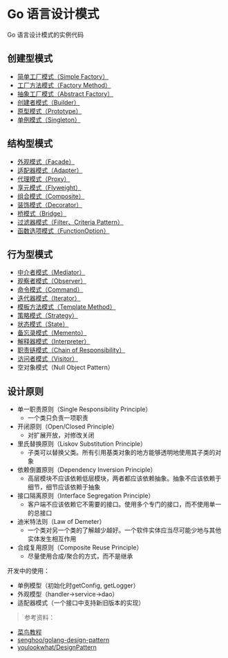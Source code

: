 # Go 语言设计模式

Go 语言设计模式的实例代码

## 创建型模式
- [简单工厂模式（Simple Factory）](/PersonalGrowth/CS/DesignPattern/00SimpleFactory.md)
- [工厂方法模式（Factory Method）](/PersonalGrowth/CS/DesignPattern/01FactoryMethod.md)
- [抽象工厂模式（Abstract Factory）](/PersonalGrowth/CS/DesignPattern/02AbstractFactory.md)
- [创建者模式（Builder）](/PersonalGrowth/CS/DesignPattern/03Builder.md)
- [原型模式（Prototype）](/PersonalGrowth/CS/DesignPattern/04Prototype.md)
- [单例模式（Singleton）](/PersonalGrowth/CS/DesignPattern/05Singleton.md)

## 结构型模式
- [外观模式（Facade）](/PersonalGrowth/CS/DesignPattern/06Facade.md)
- [适配器模式（Adapter）](/PersonalGrowth/CS/DesignPattern/07Adapter.md)
- [代理模式（Proxy）](/PersonalGrowth/CS/DesignPattern/08Proxy.md)
- [享元模式（Flyweight）](/PersonalGrowth/CS/DesignPattern/09Flyweight.md)
- [组合模式（Composite）](/PersonalGrowth/CS/DesignPattern/10Composite.md)
- [装饰模式（Decorator）](/PersonalGrowth/CS/DesignPattern/11Decorator.md)
- [桥模式（Bridge）](/PersonalGrowth/CS/DesignPattern/12Bridge.md)
- [过滤器模式（Filter、Criteria Pattern）](/PersonalGrowth/CS/DesignPattern/13Filter.md)
- [函数选项模式（FunctionOption）](/PersonalGrowth/CS/DesignPattern/25FunctionOption.md)

## 行为型模式
- [中介者模式（Mediator）](/PersonalGrowth/CS/DesignPattern/14Mediator.md)
- [观察者模式（Observer）](/PersonalGrowth/CS/DesignPattern/15Observer.md)
- [命令模式（Command）](/PersonalGrowth/CS/DesignPattern/16Command.md)
- [迭代器模式（Iterator）](/PersonalGrowth/CS/DesignPattern/17Iterator.md)
- [模板方法模式（Template Method）](/PersonalGrowth/CS/DesignPattern/18TemplateMethod.md)
- [策略模式（Strategy）](/PersonalGrowth/CS/DesignPattern/19Strategy.md)
- [状态模式（State）](/PersonalGrowth/CS/DesignPattern/20State.md)
- [备忘录模式（Memento）](/PersonalGrowth/CS/DesignPattern/21Memento.md)
- [解释器模式（Interpreter）](/PersonalGrowth/CS/DesignPattern/22Interpreter.md)
- [职责链模式（Chain of Responsibility）](/PersonalGrowth/CS/DesignPattern/23ChainOfResponsibility.md)
- [访问者模式（Visitor）](/PersonalGrowth/CS/DesignPattern/24Visitor.md)
- 空对象模式（Null Object Pattern）


## 设计原则
- 单一职责原则（Single Responsibility Principle）
    - 一个类只负责一项职责  
- 开闭原则（Open/Closed Principle）
    - 对扩展开放，对修改关闭
- 里氏替换原则（Liskov Substitution Principle）
    - 子类可以替换父类。所有引用基类对象的地方能够透明地使用其子类的对象	
- 依赖倒置原则（Dependency Inversion Principle）
    - 高层模块不应该依赖低层模块，两者都应该依赖抽象。抽象不应该依赖于细节，细节应该依赖于抽象
- 接口隔离原则（Interface Segregation Principle）
    - 客户端不应该依赖它不需要的接口。使用多个专门的接口，而不使用单一的总接口
- 迪米特法则（Law of Demeter）
    - 一个类对另一个类的了解越少越好。一个软件实体应当尽可能少地与其他实体发生相互作用
- 合成复用原则（Composite Reuse Principle）
    - 尽量使用合成/聚合的方式，而不是继承

开发中的使用：
- 单例模型（初始化时getConfig, getLogger）
- 外观模型（handler->service->dao）
- 适配器模式（一个接口中支持新旧版本的实现）


> 参考资料：
- [菜鸟教程](https://www.runoob.com/design-pattern)
- [senghoo/golang-design-pattern](https://github.com/senghoo/golang-design-pattern)
- [youlookwhat/DesignPattern](https://github.com/youlookwhat/DesignPattern)
